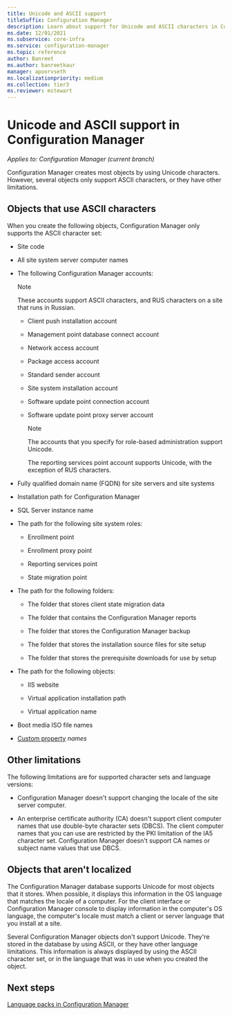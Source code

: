 ```yaml
---
title: Unicode and ASCII support
titleSuffix: Configuration Manager
description: Learn about support for Unicode and ASCII characters in Configuration Manager objects.
ms.date: 12/01/2021
ms.subservice: core-infra
ms.service: configuration-manager
ms.topic: reference
author: Banreet
ms.author: banreetkaur
manager: apoorvseth
ms.localizationpriority: medium
ms.collection: tier3
ms.reviewer: mstewart
---
```


# Unicode and ASCII support in Configuration Manager

*Applies to: Configuration Manager (current branch)*

Configuration Manager creates most objects by using Unicode characters. However, several objects only support ASCII characters, or they have other limitations.

## Objects that use ASCII characters

When you create the following objects, Configuration Manager only supports the ASCII character set:

- Site code

- All site system server computer names

- The following Configuration Manager accounts:

    > [!NOTE]
    > These accounts support ASCII characters, and RUS characters on a site that runs in Russian.

  - Client push installation account

  - Management point database connect account

  - Network access account

  - Package access account

  - Standard sender account

  - Site system installation account

  - Software update point connection account

  - Software update point proxy server account

    > [!NOTE]
    > The accounts that you specify for role-based administration support Unicode.
    >
    > The reporting services point account supports Unicode, with the exception of RUS characters.

- Fully qualified domain name (FQDN) for site servers and site systems

- Installation path for Configuration Manager

- SQL Server instance name

- The path for the following site system roles:

  - Enrollment point

  - Enrollment proxy point

  - Reporting services point

  - State migration point

- The path for the following folders:

  - The folder that stores client state migration data

  - The folder that contains the Configuration Manager reports

  - The folder that stores the Configuration Manager backup

  - The folder that stores the installation source files for site setup

  - The folder that stores the prerequisite downloads for use by setup

- The path for the following objects:

  - IIS website

  - Virtual application installation path

  - Virtual application name

- Boot media ISO file names

- [Custom property](../../../develop/adminservice/custom-properties.md) _names_<!-- 12377169 -->

## Other limitations

The following limitations are for supported character sets and language versions:

- Configuration Manager doesn't support changing the locale of the site server computer.

- An enterprise certificate authority (CA) doesn't support client computer names that use double-byte character sets (DBCS). The client computer names that you can use are restricted by the PKI limitation of the IA5 character set. Configuration Manager doesn't support CA names or subject name values that use DBCS.

## Objects that aren't localized

The Configuration Manager database supports Unicode for most objects that it stores. When possible, it displays this information in the OS language that matches the locale of a computer. For the client interface or Configuration Manager console to display information in the computer's OS language, the computer's locale must match a client or server language that you install at a site.

Several Configuration Manager objects don't support Unicode. They're stored in the database by using ASCII, or they have other language limitations. This information is always displayed by using the ASCII character set, or in the language that was in use when you created the object.

## Next steps

[Language packs in Configuration Manager](../../servers/deploy/install/language-packs.md)
